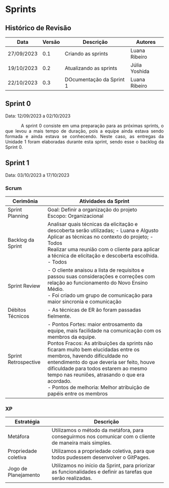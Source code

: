 # Sprints

## Histórico de Revisão

| Data | Versão | Descrição | Autores |
| ---------- | ----------- | -------------- | -------------- |
| 27/09/2023 | 0.1 | Criando as sprints | Luana Ribeiro |
| 19/10/2023 | 0.2 | Atualizando as sprints | Júlia Yoshida |
| 22/10/2023 | 0.3 | DOcumentação da Sprint 1 | Luana Ribeiro |

## Sprint 0

Data: 12/09/2023 a 02/10/2023

<p style="text-indent: 50px;text-align: justify;"> A sprint 0 consiste em uma preparação para as próximas sprints, o que levou a mais tempo de duração, pois a equipe ainda estava sendo formada e ainda estava se conhecendo. Neste caso, as entregas da Unidade 1 foram elaboradas durante esta sprint, sendo esse o backlog da Sprint 0.</p>

## Sprint 1

Data:  03/10/2023 a 17/10/2023

### Scrum

| Cerimônia | Atividades da Sprint |
| ------------------------------------- | ----------------------------------------------------- |
| Sprint Planning |  Goal: Definir a organização do projeto   </br> Escopo: Organizacional       |
| Backlog da Sprint | Analisar quais técnicas da elicitação e descoberta serão utilizadas; - Luana e Algusto</br>Aplicar as técnicas no contexto do projeto; - Todos </br> Realizar uma reunião com o cliente para aplicar a técnica de elicitação e descoberta escolhida. - Todos |
| Sprint Review | - O cliente anaisou a lista de requisitos e passou suas considerações e correções com relação ao funcionamento do Novo Ensino Médio. </br> - Foi criado um grupo de comunicação para maior sincronia e comunicação |
| Débitos Técnicos |  - As técnicas de ER ão foram passadas fielmente. |
| Sprint Retrospective |  - Pontos Fortes: maior entrosamento da equipe, mais facilidade na comunicação com os membros da equipe. </br> Pontos Fracos: As atribuições da sprints não ficaram muito bem elucidadas entre os membros, havendo dificuldade no entendimento do que deveria ser feito, houve dificuldade para todos estarem ao mesmo tempo nas reuniões, atrasando o que era acordado. </br> - Pontos de melhoria: Melhor atribuição de papéis entre os membros |

### XP

|Estratégia|Descrição|
|-|-|
|Metáfora|Utilizamos o método da metáfora, para conseguirmos nos comunicar com o cliente de maneira mais simples.|
|Propriedade coletiva|Utilizamos a propriedade coletiva, para que todos pudessem desenvolver o GitPages.|
|Jogo de Planejamento|Utilizamos no início da Sprint, para priorizar as funcionalidades e definir as tarefas que serão realizadas.|
